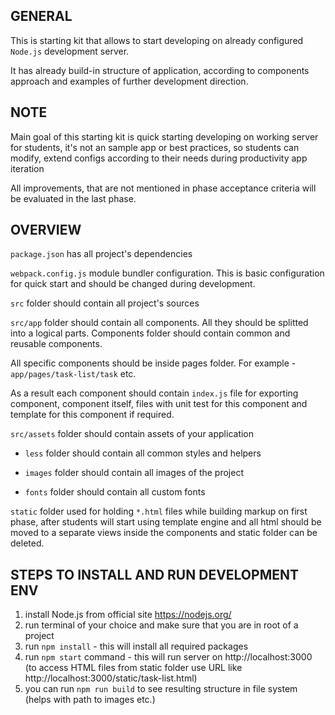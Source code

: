 ## GENERAL

This is starting kit that allows to start developing on already configured `Node.js` development server.

It has already build-in structure of application, according to components approach and examples of further development direction.

## NOTE

Main goal of this starting kit is quick starting developing on working server for students, it's not an sample app or best practices, so students can modify, extend configs according to their needs during productivity app iteration

All improvements, that are not mentioned in phase acceptance criteria will be evaluated in the last phase.

## OVERVIEW

`package.json` has all project's dependencies

`webpack.config.js` module bundler configuration. This is basic configuration for quick start and should be changed during development.

`src` folder should contain all project's sources

`src/app` folder should contain all components. All they should be splitted into a logical parts. Components folder should contain common and reusable components.

All specific components should be inside pages folder. For example - `app/pages/task-list/task` etc.

As a result each component should contain `index.js` file for exporting component, component itself, files with unit test for this component and template for this component if required.

`src/assets` folder should contain assets of your application

- `less` folder should contain all common styles and helpers

- `images` folder should contain all images of the project

- `fonts` folder should contain all custom fonts

`static` folder used for holding `*.html` files while building markup on first phase, after students will start using template engine and all html should be moved to a separate views inside the components and static folder can be deleted.

## STEPS TO INSTALL AND RUN DEVELOPMENT ENV
1. install Node.js from official site https://nodejs.org/
1. run terminal of your choice and make sure that you are in root of a project
1. run `npm install` - this will install all required packages
1. run `npm start` command - this will run server on http://localhost:3000 (to access HTML files from static folder use URL like http://localhost:3000/static/task-list.html)
1. you can run `npm run build` to see resulting structure in file system (helps with path to images etc.)
